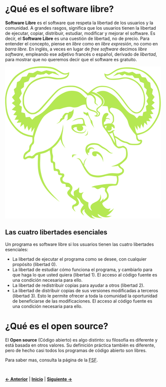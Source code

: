 # ¿Qué es el software libre?
**Software Libre** es el software que respeta la libertad de los usuarios y la comunidad. A grandes rasgos, significa que los usuarios tienen la libertad de ejecutar, copiar, distribuir, estudiar, modificar y mejorar el software. Es decir, el **Software Libre** es una cuestión de libertad, no de precio. Para entender el concepto, piense en *libre* como en *libre expresión*, no como en *barra libre*. En inglés, a veces en lugar de *free software* decimos *libre software*, empleando ese adjetivo francés o español, derivado de *libertad*, para mostrar que no queremos decir que el software es gratuito.


<p align="center">
<img src="imagenes/gnu.svg">
</p>


## Las cuatro libertades esenciales
Un programa es software libre si los usuarios tienen las cuatro libertades esenciales:
* La libertad de ejecutar el programa como se desee, con cualquier propósito (libertad 0).
* La libertad de estudiar cómo funciona el programa, y cambiarlo para que haga lo que usted quiera (libertad 1). El acceso al código fuente es una condición necesaria para ello.
* La libertad de redistribuir copias para ayudar a otros (libertad 2).
* La libertad de distribuir copias de sus versiones modificadas a terceros (libertad 3). Esto le permite ofrecer a toda la comunidad la oportunidad de beneficiarse de las modificaciones. El acceso al código fuente es una condición necesaria para ello.


# ¿Qué es el open source?
El **Open source** (Código abierto) es algo distinto: su filosofía es diferente y está basada en otros valores. Su definición práctica también es diferente, pero de hecho casi todos los programas de código abierto son libres.



Para saber mas, consulta la página de la [FSF](https://www.gnu.org/philosophy/free-sw.es.html).


<br />  


[**<- Anterior**](indice.md) | [**Inicio**](README.md) | [**Siguiente ->**](beneficios_del_sl_en_la_ap.md)

